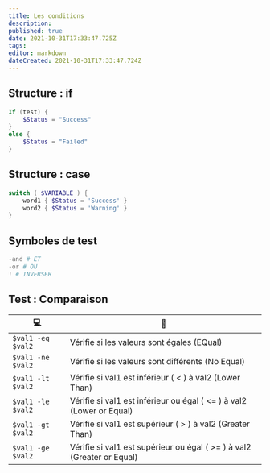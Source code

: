 ```yaml
---
title: Les conditions
description: 
published: true
date: 2021-10-31T17:33:47.725Z
tags: 
editor: markdown
dateCreated: 2021-10-31T17:33:47.724Z
---
```


## Structure : if
```powershell
If (test) { 
    $Status = "Success"
}
else {
    $Status = "Failed"
} 
```

## Structure :  case
```powershell
switch ( $VARIABLE ) {
    word1 { $Status = 'Success' }
    word2 { $Status = 'Warning' }
} 
```

## Symboles de test
```powershell
-and # ET 
-or # OU
! # INVERSER
```

## Test : Comparaison
|:computer:|:newspaper:|
|-|-|
|`$val1 -eq $val2`| Vérifie si les valeurs sont égales (EQual) |
|`$val1 -ne $val2`| Vérifie si les valeurs sont différents (No Equal)|
|`$val1 -lt $val2`| Vérifie si val1 est inférieur ( < ) à val2 (Lower Than) |
|`$val1 -le $val2`| Vérifie si val1 est inférieur ou égal ( <= ) à val2 (Lower or Equal) |
|`$val1 -gt $val2`| Vérifie si val1 est supérieur ( > ) à val2 (Greater Than) |
|`$val1 -ge $val2`| Vérifie si val1 est supérieur ou égal ( >= ) à val2 (Greater or Equal) |

